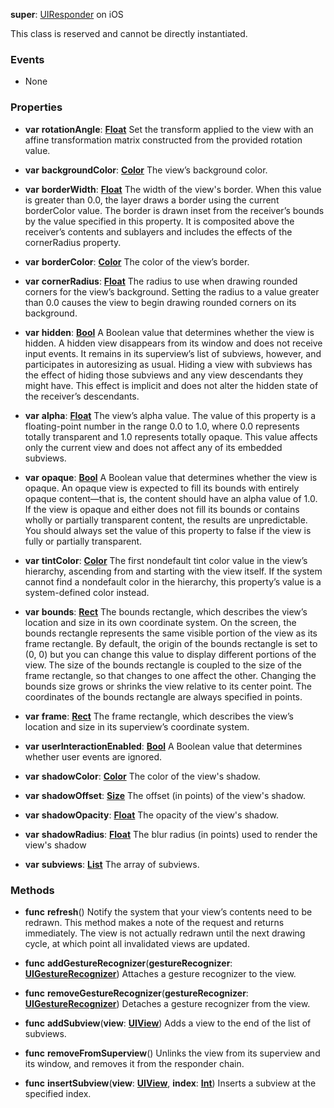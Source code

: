 **super**: [UIResponder](UIResponder.md) on iOS

This class is reserved and cannot be directly instantiated.

### Events

* None

### Properties

* **var** **rotationAngle**: **[Float](../gravity/types.md)**
Set the transform applied to the view with an affine transformation matrix constructed from the provided rotation value.

* **var** **backgroundColor**: **[Color](color.md)**
The view’s background color.

* **var** **borderWidth**: **[Float](../gravity/types.md)**
The width of the view's border. When this value is greater than 0.0, the layer draws a border using the current borderColor value. The border is drawn inset from the receiver’s bounds by the value specified in this property. It is composited above the receiver’s contents and sublayers and includes the effects of the cornerRadius property.

* **var** **borderColor**: **[Color](color.md)**
The color of the view’s border.

* **var** **cornerRadius**: **[Float](../gravity/types.md)**
The radius to use when drawing rounded corners for the view’s background. Setting the radius to a value greater than 0.0 causes the view to begin drawing rounded corners on its background.

* **var** **hidden**: **[Bool](../gravity/types.md)**
A Boolean value that determines whether the view is hidden. A hidden view disappears from its window and does not receive input events. It remains in its superview’s list of subviews, however, and participates in autoresizing as usual. Hiding a view with subviews has the effect of hiding those subviews and any view descendants they might have. This effect is implicit and does not alter the hidden state of the receiver’s descendants.

* **var** **alpha**: **[Float](../gravity/types.md)**
The view’s alpha value. The value of this property is a floating-point number in the range 0.0 to 1.0, where 0.0 represents totally transparent and 1.0 represents totally opaque. This value affects only the current view and does not affect any of its embedded subviews.

* **var** **opaque**: **[Bool](../gravity/types.md)**
A Boolean value that determines whether the view is opaque. An opaque view is expected to fill its bounds with entirely opaque content—that is, the content should have an alpha value of 1.0. If the view is opaque and either does not fill its bounds or contains wholly or partially transparent content, the results are unpredictable. You should always set the value of this property to false if the view is fully or partially transparent.

* **var** **tintColor**: **[Color](color.md)**
The first nondefault tint color value in the view’s hierarchy, ascending from and starting with the view itself. If the system cannot find a nondefault color in the hierarchy, this property’s value is a system-defined color instead.

* **var** **bounds**: **[Rect](rect.md)**
The bounds rectangle, which describes the view’s location and size in its own coordinate system. On the screen, the bounds rectangle represents the same visible portion of the view as its frame rectangle. By default, the origin of the bounds rectangle is set to (0, 0) but you can change this value to display different portions of the view. The size of the bounds rectangle is coupled to the size of the frame rectangle, so that changes to one affect the other. Changing the bounds size grows or shrinks the view relative to its center point. The coordinates of the bounds rectangle are always specified in points.

* **var** **frame**: **[Rect](rect.md)**
The frame rectangle, which describes the view’s location and size in its superview’s coordinate system.

* **var** **userInteractionEnabled**: **[Bool](../gravity/types.md)**
A Boolean value that determines whether user events are ignored.

* **var** **shadowColor**: **[Color](color.md)**
The color of the view's shadow.

* **var** **shadowOffset**: **[Size](size.md)**
The offset (in points) of the view's shadow.

* **var** **shadowOpacity**: **[Float](../gravity/types.md)**
The opacity of the view's shadow.

* **var** **shadowRadius**: **[Float](../gravity/types.md)**
The blur radius (in points) used to render the view's shadow

* **var** **subviews**: **[List](../gravity/lists.md)**
The array of subviews.



### Methods

* **func** **refresh**()
Notify the system that your view’s contents need to be redrawn. This method makes a note of the request and returns immediately. The view is not actually redrawn until the next drawing cycle, at which point all invalidated views are updated.

* **func** **addGestureRecognizer**(**gestureRecognizer**: <strong>[UIGestureRecognizer](UIGestureRecognizer.md)</strong>)
Attaches a gesture recognizer to the view.

* **func** **removeGestureRecognizer**(**gestureRecognizer**: <strong>[UIGestureRecognizer](UIGestureRecognizer.md)</strong>)
Detaches a gesture recognizer from the view.

* **func** **addSubview**(**view**: <strong>[UIView](UIView.md)</strong>)
Adds a view to the end of the list of subviews.

* **func** **removeFromSuperview**()
Unlinks the view from its superview and its window, and removes it from the responder chain.

* **func** **insertSubview**(**view**: <strong>[UIView](UIView.md)</strong>, **index**: <strong>[Int](../gravity/types.md)</strong>)
Inserts a subview at the specified index.





